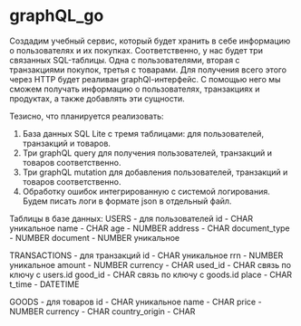# graphQL_go

Создадим учебный сервис, который будет хранить в себе информацию о пользователях и их покупках. Соответственно, у нас будет три связанных SQL-таблицы.
Одна с пользователями, вторая с транзакциями покупок, третья с товарами. Для получения всего этого через HTTP будет реаливан graphQl-интерфейс.
С помощью него мы сможем получать информацию о пользователях, транзакциях и продуктах, а также добавлять эти сущности.

Тезисно, что планируется реализовать:
1. База данных SQL Lite  с тремя таблицами: для пользователей, транзакций и товаров.
2. Три graphQL query для получения пользователей, транзакций и товаров соответственно.
3. Три graphQL mutation для добавления пользователей, транзакций и товаров соответственно.
4. Обработку ошибок интегрированную с системой логирования. Будем писать логи в формате json в отдельный файл. 


Таблицы в базе данных:
USERS - для пользователей
id - CHAR уникальное
name -  CHAR
age - NUMBER
address - CHAR
document_type - NUMBER
document - NUMBER уникальное

TRANSACTIONS - для транзакций
id - CHAR уникальное
rrn - NUMBER уникальное
amount - NUMBER
currency - CHAR
used_id - CHAR связь по ключу с users.id
good_id - CHAR связь по ключу с goods.id
place - CHAR
t_time - DATETIME

GOODS - для товаров
id - CHAR уникальное
name -  CHAR
price - NUMBER
currency - CHAR
country_origin - CHAR
